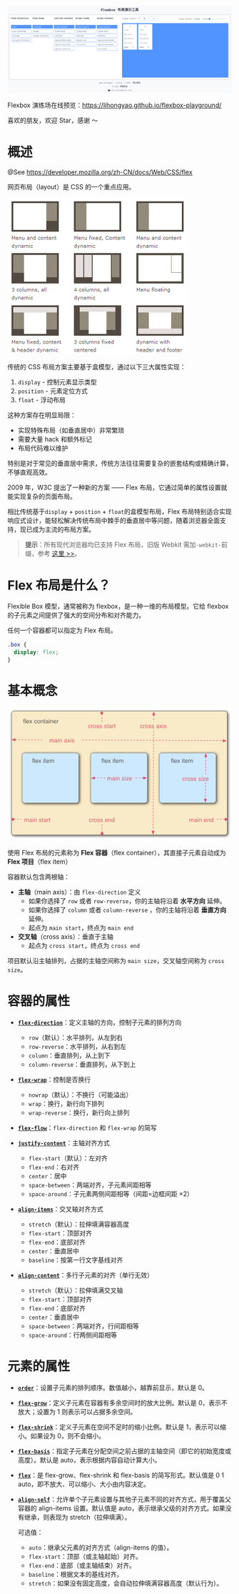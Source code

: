 ![](./public/flex-playground.jpg)

Flexbox 演练场在线预览：https://lihongyao.github.io/flexbox-playground/

喜欢的朋友，欢迎 Star，感谢 ～

# 概述

@See https://developer.mozilla.org/zh-CN/docs/Web/CSS/flex

网页布局（layout）是 CSS 的一个重点应用。

![](./public/flex_01.gif)

传统的 CSS 布局方案主要基于盒模型，通过以下三大属性实现：

1. `display` - 控制元素显示类型
2. `position` - 元素定位方式
3. `float` - 浮动布局

这种方案存在明显局限：

- 实现特殊布局（如垂直居中）非常繁琐
- 需要大量 hack 和额外标记
- 布局代码难以维护

特别是对于常见的垂直居中需求，传统方法往往需要复杂的嵌套结构或精确计算，不够直观高效。

2009 年，W3C 提出了一种新的方案 —— Flex 布局，它通过简单的属性设置就能实现复杂的页面布局。

相比传统基于`display` + `position` + `float`的盒模型布局，Flex 布局特别适合实现响应式设计，能轻松解决传统布局中棘手的垂直居中等问题，随着浏览器全面支持，现已成为主流的布局方案。

> **提示**：所有现代浏览器均已支持 Flex 布局，旧版 Webkit 需加`-webkit-`前缀，参考 [这里 >>](https://caniuse.com/?search=flex)。

# Flex 布局是什么？

Flexible Box 模型，通常被称为 flexbox，是一种一维的布局模型。它给 flexbox 的子元素之间提供了强大的空间分布和对齐能力。

任何一个容器都可以指定为 Flex 布局。

```css
.box {
  display: flex;
}
```

# 基本概念

![](./public/flex_concept.png)

使用 Flex 布局的元素称为 **Flex 容器**（flex container），其直接子元素自动成为 **Flex 项目**（flex item）

容器默认包含两根轴：

- **主轴**（main axis）：由 `flex-direction` 定义
  - 如果你选择了 `row` 或者 `row-reverse`，你的主轴将沿着 **水平方向** 延伸。
  - 如果你选择了 `column` 或者 `column-reverse` ，你的主轴将沿着 **垂直方向** 延伸。
  - 起点为 `main start`，终点为 `main end`
- **交叉轴**（cross axis）：垂直于主轴
  - 起点为 `cross start`，终点为 `cross end`

项目默认沿主轴排列，占据的主轴空间称为 `main size`，交叉轴空间称为 `cross size`。

# 容器的属性

- [**`flex-direction`**](https://developer.mozilla.org/zh-CN/docs/Web/CSS/flex-direction)：定义主轴的方向，控制子元素的排列方向

  - `row`（默认）：水平排列，从左到右
  - `row-reverse`：水平排列，从右到左
  - `column`：垂直排列，从上到下
  - `column-reverse`：垂直排列，从下到上

- [**`flex-wrap`**](https://developer.mozilla.org/zh-CN/docs/Web/CSS/flex-wrap)：控制是否换行

  - `nowrap`（默认）：不换行（可能溢出）
  - `wrap`：换行，新行向下排列
  - `wrap-reverse`：换行，新行向上排列

- [**`flex-flow`**](https://developer.mozilla.org/zh-CN/docs/Web/CSS/flex-flow)：`flex-direction` 和 `flex-wrap` 的简写

- [**`justify-content`**](https://developer.mozilla.org/zh-CN/docs/Web/CSS/justify-content)：主轴对齐方式

  - `flex-start`（默认）：左对齐
  - `flex-end`：右对齐
  - `center`：居中
  - `space-between`：两端对齐，子元素间距相等
  - `space-around`：子元素两侧间距相等（间距=边框间距 ×2）

- [**`align-items`**](https://developer.mozilla.org/zh-CN/docs/Web/CSS/align-items)：交叉轴对齐方式

  - `stretch`（默认）：拉伸填满容器高度
  - `flex-start`：顶部对齐
  - `flex-end`：底部对齐
  - `center`：垂直居中
  - `baseline`：按第一行文字基线对齐

- [**`align-content`**](https://developer.mozilla.org/zh-CN/docs/Web/CSS/align-content)：多行子元素的对齐（单行无效）
  - `stretch`（默认）：拉伸填满交叉轴
  - `flex-start`：顶部对齐
  - `flex-end`：底部对齐
  - `center`：垂直居中
  - `space-between`：两端对齐，行间距相等
  - `space-around`：行两侧间距相等

# 元素的属性

- [**`order`**](https://developer.mozilla.org/zh-CN/docs/Web/CSS/order)：设置子元素的排列顺序。数值越小，越靠前显示，默认是 0。

- [**`flex-grow`**](https://developer.mozilla.org/zh-CN/docs/Web/CSS/flex-grow)：定义子元素在容器有多余空间时的放大比例。默认是 0，表示不放大；设置为 1 则表示可以占据多余空间。

- [**`flex-shrink`**](https://developer.mozilla.org/zh-CN/docs/Web/CSS/flex-shrink)：定义子元素在空间不足时的缩小比例。默认是 1，表示可以缩小。如果设为 0，则不会缩小。

- [**`flex-basis`**](https://developer.mozilla.org/zh-CN/docs/Web/CSS/flex-basis)：指定子元素在分配空间之前占据的主轴空间（即它的初始宽度或高度）。默认是 auto，表示根据内容自动计算大小。

- [**`flex`**](https://developer.mozilla.org/zh-CN/docs/Web/CSS/flex)：是 flex-grow、flex-shrink 和 flex-basis 的简写形式。默认值是 0 1 auto，即不放大、可以缩小、大小由内容决定。

- [**`align-self`**](https://developer.mozilla.org/zh-CN/docs/Web/CSS/align-self)：允许单个子元素设置与其他子元素不同的对齐方式，用于覆盖父容器的 align-items 设置。默认值是 auto，表示继承父级的对齐方式。如果没有继承，则表现为 stretch（拉伸填满）。

  可选值：

  - `auto`：继承父元素的对齐方式（align-items 的值）。
  - `flex-start`：顶部（或主轴起始）对齐。
  - `flex-end`：底部（或主轴结束）对齐。
  - `baseline`：根据文本的基线对齐。
  - `stretch`：如果没有固定高度，会自动拉伸填满容器高度（默认行为）。

